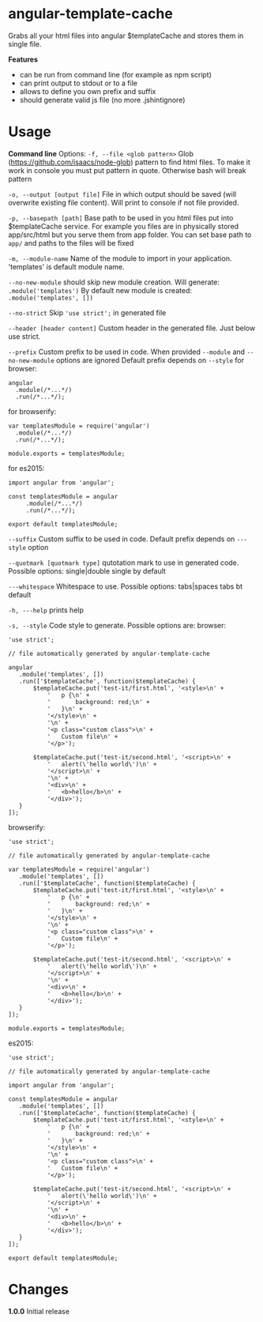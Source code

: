 angular-template-cache
======================

Grabs all your html files into angular $templateCache and stores them in single file.
 
**Features**
* can be run from command line (for example as npm script)
* can print output to stdout or to a file
* allows to define you own prefix and suffix
* should generate valid js file (no more .jshintignore)

Usage
=====

**Command line**
Options:
```-f, --file <glob pattern>``` 
Glob (https://github.com/isaacs/node-glob) pattern to find html files. To make it work in console you must put pattern in quote. Otherwise bash will break pattern

```-o, --output [output file]```
File in which output should be saved (will overwrite existing file content). Will print to console if not file provided.

```-p, --basepath [path]```
Base path to be used in you html files put into $templateCache service.
For example you files are in physically stored app/src/html but you serve them from app folder. 
You can set base path to ```app/``` and paths to the files will be fixed

```-m, --module-name```
Name of the module to import in your application. 'templates' is default module name.

```--no-new-module```
should skip new module creation. Will generate: ```.module('templates')```
By default new module is created: ```.module('templates', [])```

```--no-strict```
Skip ```'use strict';``` in generated file
 
 ```--header [header content]```
Custom header in the generated file. Just below use strict.
 
```--prefix```
Custom prefix to be used in code.
When provided ```--module``` and ```--no-new-module``` options are ignored
Default prefix depends on ```--style```
for browser: 
```
angular
  .module(/*...*/)
  .run(/*...*/);
```
for browserify:
```
var templatesModule = require('angular')
  .module(/*...*/)
  .run(/*...*/);
  
module.exports = templatesModule;
```
for es2015:
```
import angular from 'angular';

const templatesModule = angular
     .module(/*...*/)
     .run(/*...*/);
     
export default templatesModule;
```
  
 ```--suffix```
 Custom suffix to be used in code.
 Default prefix depends on ```---style``` option
 
 ```--quotmark [quotmark type]```
 qutotation mark to use in generated code. Possible options: single|double
 single by default
 
 ```---whitespace```
 Whitespace to use. Possible options: tabs|spaces
 tabs bt default
 
 ```-h, ---help```
 prints help
 
 ```-s, --style```
 Code style to generate. Possible options are:
 browser:
 ```
 'use strict';
 
 // file automatically generated by angular-template-cache
 
 angular
 	.module('templates', [])
 	.run(['$templateCache', function($templateCache) {
 		$templateCache.put('test-it/first.html', '<style>\n' +
 			'	p {\n' +
 			'		background: red;\n' +
 			'	}\n' +
 			'</style>\n' +
 			'\n' +
 			'<p class="custom class">\n' +
 			'	Custom file\n' +
 			'</p>');
 
 		$templateCache.put('test-it/second.html', '<script>\n' +
 			'	alert(\'hello world\')\n' +
 			'</script>\n' +
 			'\n' +
 			'<div>\n' +
 			'	<b>hello</b>\n' +
 			'</div>');
 	}
 ]);
 ```
 browserify:
 ```
 'use strict';
 
 // file automatically generated by angular-template-cache
 
 var templatesModule = require('angular')
 	.module('templates', [])
 	.run(['$templateCache', function($templateCache) {
 		$templateCache.put('test-it/first.html', '<style>\n' +
 			'	p {\n' +
 			'		background: red;\n' +
 			'	}\n' +
 			'</style>\n' +
 			'\n' +
 			'<p class="custom class">\n' +
 			'	Custom file\n' +
 			'</p>');
 
 		$templateCache.put('test-it/second.html', '<script>\n' +
 			'	alert(\'hello world\')\n' +
 			'</script>\n' +
 			'\n' +
 			'<div>\n' +
 			'	<b>hello</b>\n' +
 			'</div>');
 	}
 ]);
 
 module.exports = templatesModule;
 ```
 es2015:
 ```
 'use strict';
 
 // file automatically generated by angular-template-cache
 
 import angular from 'angular';
 
 const templatesModule = angular
 	.module('templates', [])
 	.run(['$templateCache', function($templateCache) {
 		$templateCache.put('test-it/first.html', '<style>\n' +
 			'	p {\n' +
 			'		background: red;\n' +
 			'	}\n' +
 			'</style>\n' +
 			'\n' +
 			'<p class="custom class">\n' +
 			'	Custom file\n' +
 			'</p>');
 
 		$templateCache.put('test-it/second.html', '<script>\n' +
 			'	alert(\'hello world\')\n' +
 			'</script>\n' +
 			'\n' +
 			'<div>\n' +
 			'	<b>hello</b>\n' +
 			'</div>');
 	}
 ]);
 
 export default templatesModule;
 ```

Changes
=======
**1.0.0**
Initial release
